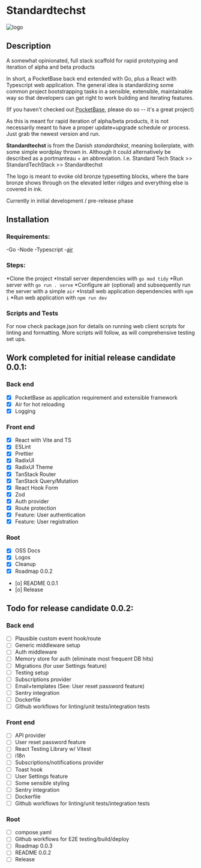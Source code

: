 # Standardtechst
![logo](https://github.com/user-attachments/assets/8c46a448-c22c-4fb0-a17e-52bbd1d46ef5)

## Description
A somewhat opinionated, full stack scaffold for rapid prototyping and iteration of alpha and beta products

In short, a PocketBase back end extended with Go, plus a React with Typescript web application. The general idea is standardizing some common project bootstrapping tasks in a sensible, extensible, maintainable way so that developers can get right to work building and iterating features.

(If you haven't checked out [PocketBase](https://pocketbase.io/), please do so -- it's a great project)

As this is meant for rapid iteration of alpha/beta products, it is not necessarily meant to have a proper update+upgrade schedule or process. Just grab the newest version and run.

**Standardtechst** is from the Danish *standardtekst*, meaning boilerplate, with some simple wordplay thrown in. Although it could alternatively be described as a portmanteau + an abbreviation. I.e. Standard Tech Stack >> StandardTechStack >> Standardtechst

The logo is meant to evoke old bronze typesetting blocks, where the bare bronze shows through on the elevated letter ridges and everything else is covered in ink.

Currently in initial development / pre-release phase

## Installation
### Requirements:
-Go
-Node
-Typescript
-[air](https://github.com/air-verse/air)

### Steps:
*Clone the project
*Install server dependencies with `go mod tidy`
*Run server with `go run . serve`
*Configure air (optional) and subsequently run the server with a simple `air`
*Install web application dependencies with `npm i`
*Run web application with `npm run dev`

### Scripts and Tests
For now check package.json for details on running web client scripts for linting and formatting. More scripts will follow, as will comprehensive testing set ups.

## Work completed for initial release candidate 0.0.1:

### Back end
- [x] PocketBase as application requirement and extensible framework
- [x] Air for hot reloading
- [x] Logging

### Front end
- [x] React with Vite and TS
- [x] ESLint
- [x] Prettier
- [x] RadixUI
- [x] RadixUI Theme 
- [x] TanStack Router
- [x] TanStack Query/Mutation
- [x] React Hook Form 
- [x] Zod
- [X] Auth provider
- [x] Route protection
- [x] Feature: User authentication
- [x] Feature: User registration

### Root
- [x] OSS Docs
- [x] Logos
- [x] Cleanup
- [x] Roadmap 0.0.2
- [o] README 0.0.1
- [o] Release


## Todo for release candidate 0.0.2:

### Back end
- [ ] Plausible custom event hook/route
- [ ] Generic middleware setup
- [ ] Auth middleware
- [ ] Memory store for auth (eliminate most frequent DB hits)
- [ ] Migrations (for user Settings feature)
- [ ] Testing setup
- [ ] Subscriptions provider
- [ ] Email+templates (See: User reset password feature)
- [ ] Sentry integration
- [ ] Dockerfile
- [ ] Github workflows for linting/unit tests/integration tests

### Front end
- [ ] API provider
- [ ] User reset password feature
- [ ] React Testing Library w/ Vitest
- [ ] i18n
- [ ] Subscriptions/notifications provider
- [ ] Toast hook
- [ ] User Settings feature
- [ ] Some sensible styling
- [ ] Sentry integration
- [ ] Dockerfile
- [ ] Github workflows for linting/unit tests/integration tests

### Root
- [ ] compose.yaml
- [ ] Github workflows for E2E testing/build/deploy
- [ ] Roadmap 0.0.3
- [ ] README 0.0.2
- [ ] Release